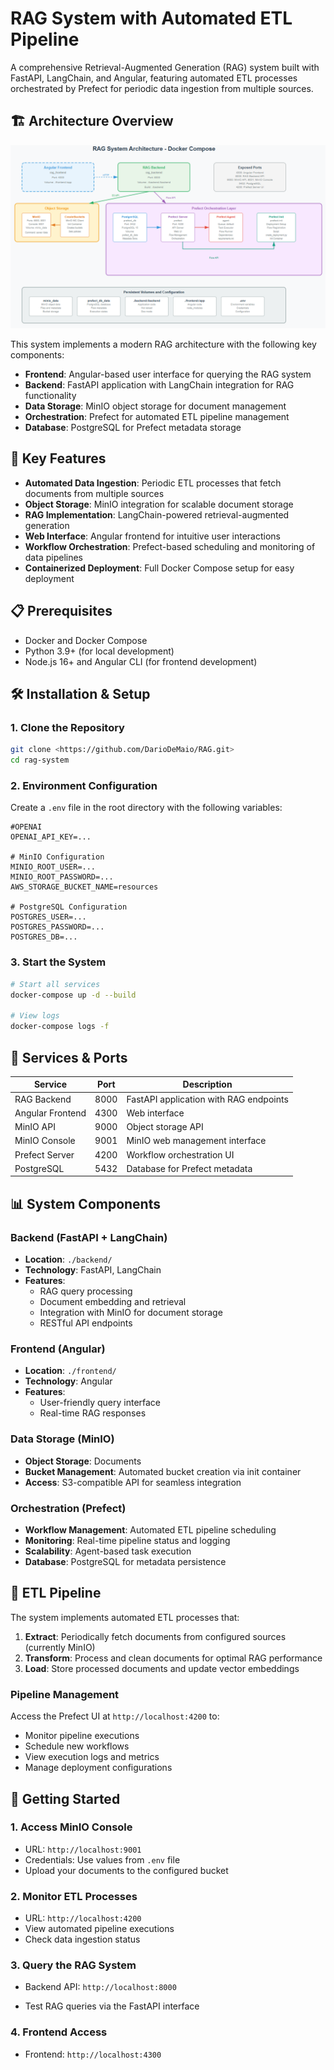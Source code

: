 # RAG System with Automated ETL Pipeline

A comprehensive Retrieval-Augmented Generation (RAG) system built with FastAPI, LangChain, and Angular, featuring automated ETL processes orchestrated by Prefect for periodic data ingestion from multiple sources.

## 🏗️ Architecture Overview

![RAG System Architecture](assets/architecture_diagram.png)

This system implements a modern RAG architecture with the following key components:

- **Frontend**: Angular-based user interface for querying the RAG system
- **Backend**: FastAPI application with LangChain integration for RAG functionality
- **Data Storage**: MinIO object storage for document management
- **Orchestration**: Prefect for automated ETL pipeline management
- **Database**: PostgreSQL for Prefect metadata storage

## 🚀 Key Features

- **Automated Data Ingestion**: Periodic ETL processes that fetch documents from multiple sources
- **Object Storage**: MinIO integration for scalable document storage
- **RAG Implementation**: LangChain-powered retrieval-augmented generation
- **Web Interface**: Angular frontend for intuitive user interactions
- **Workflow Orchestration**: Prefect-based scheduling and monitoring of data pipelines
- **Containerized Deployment**: Full Docker Compose setup for easy deployment

## 📋 Prerequisites

- Docker and Docker Compose
- Python 3.9+ (for local development)
- Node.js 16+ and Angular CLI (for frontend development)

## 🛠️ Installation & Setup

### 1. Clone the Repository

```bash
git clone <https://github.com/DarioDeMaio/RAG.git>
cd rag-system
```

### 2. Environment Configuration

Create a `.env` file in the root directory with the following variables:

```env
#OPENAI
OPENAI_API_KEY=...

# MinIO Configuration
MINIO_ROOT_USER=...
MINIO_ROOT_PASSWORD=...
AWS_STORAGE_BUCKET_NAME=resources

# PostgreSQL Configuration
POSTGRES_USER=...
POSTGRES_PASSWORD=...
POSTGRES_DB=...
```

### 3. Start the System

```bash
# Start all services
docker-compose up -d --build

# View logs
docker-compose logs -f
```

## 🔧 Services & Ports

| Service | Port | Description |
|---------|------|-------------|
| RAG Backend | 8000 | FastAPI application with RAG endpoints |
| Angular Frontend | 4300 | Web interface |
| MinIO API | 9000 | Object storage API |
| MinIO Console | 9001 | MinIO web management interface |
| Prefect Server | 4200 | Workflow orchestration UI |
| PostgreSQL | 5432 | Database for Prefect metadata |

## 📊 System Components

### Backend (FastAPI + LangChain)
- **Location**: `./backend/`
- **Technology**: FastAPI, LangChain
- **Features**: 
  - RAG query processing
  - Document embedding and retrieval
  - Integration with MinIO for document storage
  - RESTful API endpoints

### Frontend (Angular)
- **Location**: `./frontend/`
- **Technology**: Angular
- **Features**: 
  - User-friendly query interface
  - Real-time RAG responses
  <!-- - Document management interface -->

### Data Storage (MinIO)
- **Object Storage**: Documents
- **Bucket Management**: Automated bucket creation via init container
- **Access**: S3-compatible API for seamless integration

### Orchestration (Prefect)
- **Workflow Management**: Automated ETL pipeline scheduling
- **Monitoring**: Real-time pipeline status and logging
- **Scalability**: Agent-based task execution
- **Database**: PostgreSQL for metadata persistence

## 🔄 ETL Pipeline

The system implements automated ETL processes that:

1. **Extract**: Periodically fetch documents from configured sources (currently MinIO)
2. **Transform**: Process and clean documents for optimal RAG performance
3. **Load**: Store processed documents and update vector embeddings

### Pipeline Management

Access the Prefect UI at `http://localhost:4200` to:
- Monitor pipeline executions
- Schedule new workflows
- View execution logs and metrics
- Manage deployment configurations

## 🚦 Getting Started

### 1. Access MinIO Console
- URL: `http://localhost:9001`
- Credentials: Use values from `.env` file
- Upload your documents to the configured bucket

### 2. Monitor ETL Processes
- URL: `http://localhost:4200`
- View automated pipeline executions
- Check data ingestion status

### 3. Query the RAG System
- Backend API: `http://localhost:8000`
<!-- - API Documentation: `http://localhost:8000/docs` -->
- Test RAG queries via the FastAPI interface

### 4. Frontend Access
- Frontend: `http://localhost:4300`